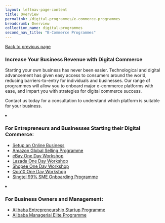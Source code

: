 ```yaml
---
layout: leftnav-page-content
title: Overview
permalink: /digital-programmes/e-commerce-programmes
breadcrumb: Overview
collection_name: digital-programmes
second_nav_title: "E-Commerce Programmes"
---
```

<a href="#" onclick="history.go(-1)">Back to previous page</a>

<h3>Increase Your Business Revenue with Digital Commerce</h3>

<p>Starting your own business has never been easier. Technological and digital advancement has given easy access to consumers around the world, 
reducing barriers-to-entry for individuals and businesses. Our range of programmes will allow you to onboard major e-commerce platforms with ease, 
and impart you with strategies for digital commerce success.

Contact us today for a consultation to understand which platform is suitable for your business.</p>

</ul>
  <li><h3>For Entrepreneurs and Businesses Starting their Digital Commerce:</h3>
    <ul>
      <li><a href="/digital-programmes/e-commerce-programmes/setup-an-online-business">Setup an Online Business</a></li>
      <li><a href="/digital-programmes/e-commerce-programmes/amazon-global-selling-programme">Amazon Global Selling Programme</a></li>
      <li><a href="/digital-programmes/e-commerce-programmes/ebay-one-day-workshop">eBay One Day Workshop</a></li>
      <li><a href="/digital-programmes/e-commerce-programmes/lazada-one-day-workshop">Lazada One Day Workshop</a></li>
      <li><a href="/digital-programmes/e-commerce-programmes/shopee-one-day-workshop">Shopee One Day Workshop</a></li>
      <li><a href="/digital-programmes/e-commerce-programmes/qoo10-one-day-workshop">Qoo10 One Day Workshop</a></li>
      <li><a href="/digital-programmes/e-commerce-programmes/singtel-99-sme">Singtel 99% SME Onboarding Programme</a></li>
    </ul>
  </li>
  <li><h3>For Business Owners and Management:</h3>
    <ul>
      <li><a href="/digital-programmes/alibaba-business-school/alibaba-entrepreneur-startup-programme">Alibaba Entrepreneurship Startup Programme</a></li>
      <li><a href="/digital-programmes/alibaba-business-school/alibaba-managerial-elite-programme">Alibaba Managerial Elite Programme</a></li>
    </ul>
  </li>
  </ul>
